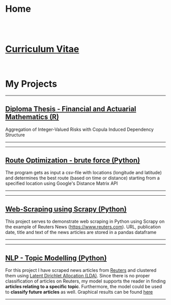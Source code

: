 # Home

<br><br>

# [Curriculum Vitae](/curriculum_vitae)

<br>

# My Projects

---

## [Diploma Thesis - Financial and Actuarial Mathematics (R)](/diploma_thesis)

Aggregation of Integer-Valued Risks with Copula Induced Dependency Structure

---

---
## [Route Optimization - brute force (Python)](/python_route_optimization)

The program gets as input a csv-file with locations (longitude and latitude) and determines the best route (based on time or distance) starting from a specified location using Google's Distance Matrix API

---

---
## [Web-Scraping using Scrapy (Python)](/web_scraping_using_scrapy)

This project serves to demonstrate web scraping in Python using Scrapy on the example of Reuters News (https://www.reuters.com). URL, publication date, title and text of the news articles are stored in a pandas dataframe

---

---
## [NLP - Topic Modelling (Python)](/nlp_topic_modeling/nlp_topic_modeling)

For this project I have scraped news articles from [Reuters](https://uk.reuters.com/news/archive/euro-zone-news) and clustered them using [Latent Dirichlet Allocation (LDA)](https://en.wikipedia.org/wiki/Latent_Dirichlet_allocation). Since there is no proper classification of articles on Reuters, my model supports the reader in finding **articles relating to a specific topic**. Furthermore, the model could be used to **classify future articles** as well. Graphical results can be found [here](/nlp_topic_modeling/lda_final.html)

---
